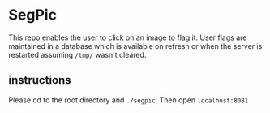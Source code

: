 # SegPic

This repo enables the user to click on an image to flag it.
User flags are maintained in a database which is available on refresh or when the server is restarted assuming `/tmp/` wasn't cleared.

## instructions

Please cd to the root directory and `./segpic`.
Then open `localhost:8081`
